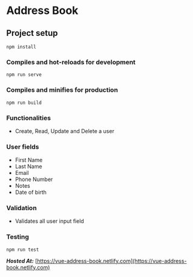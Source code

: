 # Address Book

## Project setup

```
npm install
```

### Compiles and hot-reloads for development

```
npm run serve
```

### Compiles and minifies for production

```
npm run build
```


### Functionalities

- Create, Read, Update and Delete a user

### User fields

- First Name
- Last Name
- Email
- Phone Number
- Notes
- Date of birth

### Validation

- Validates all user input field

### Testing

```
npm run test
```


***Hosted At:*** [https://vue-address-book.netlify.com](https://vue-address-book.netlify.com)
